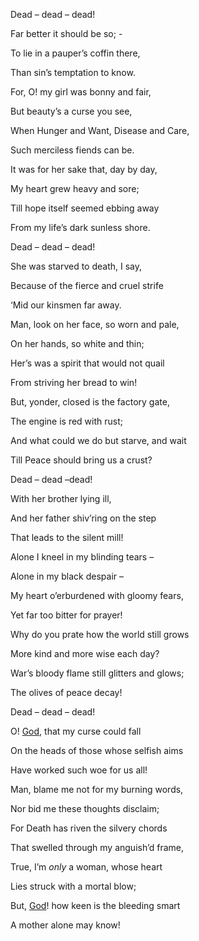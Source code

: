 Dead – dead – dead!  

Far better it should be so; -  

To lie in a pauper’s coffin there,  

Than sin’s temptation to know.  

For, O! my girl was bonny and fair,  

But beauty’s a curse you see,  

When Hunger and Want, Disease and Care,  

Such merciless fiends can be.  

It was for her sake that, day by day,  

My heart grew heavy and sore;  

Till hope itself seemed ebbing away  

From my life’s dark sunless shore.  

Dead – dead – dead!  

She was starved to death, I say,  

Because of the fierce and cruel strife  

‘Mid our kinsmen far away.  

Man, look on her face, so worn and pale,  

On her hands, so white and thin;  

Her’s was a spirit that would not quail  

From striving her bread to win!  

But, yonder, closed is the factory gate,  

The engine is red with rust;  

And what could we do but starve, and wait  

Till Peace should bring us a crust?  

Dead – dead –dead!  

With her brother lying ill,  

And her father shiv’ring on the step  

That leads to the silent mill!  

Alone I kneel in my blinding tears –  

Alone in my black despair –  

My heart o’erburdened with gloomy fears,  

Yet far too bitter for prayer!  

Why do you prate how the world still grows  

More kind and more wise each day?  

War’s bloody flame still glitters and glows;  

The olives of peace decay!  

Dead – dead – dead!  

O! [God](https://cottonfaminepoetry.exeter.ac.uk/database/person.html?person=God), that my curse could fall  

On the heads of those whose selfish aims  

Have worked such woe for us all!  

Man, blame me not for my burning words,  

Nor bid me these thoughts disclaim;  

For Death has riven the silvery chords  

That swelled through my anguish’d frame,  

True, I’m _only_ a woman, whose heart  

Lies struck with a mortal blow;  

But, [God](https://cottonfaminepoetry.exeter.ac.uk/database/person.html?person=God)! how keen is the bleeding smart  

A mother alone may know!